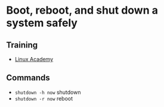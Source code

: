 # Boot, reboot, and shut down a system safely

## Training
* [Linux Academy](https://linuxacademy.com/cp/courses/lesson/course/5434/lesson/1/module/428)

## Commands
* `shutdown -h now` shutdown
* `shutdown -r now` reboot